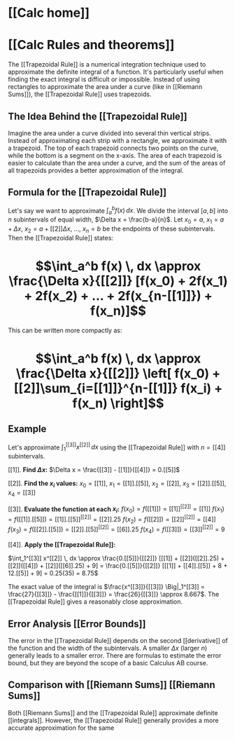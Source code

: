 # [[Calc home]]
# [[Calc Rules and theorems]]
The [[Trapezoidal Rule]] is a numerical integration technique used to approximate the definite integral of a function.  It's particularly useful when finding the exact integral is difficult or impossible.  Instead of using rectangles to approximate the area under a curve (like in [[Riemann Sums]]), the [[Trapezoidal Rule]] uses trapezoids.

## The Idea Behind the [[Trapezoidal Rule]] 
Imagine the area under a curve divided into several thin vertical strips. Instead of approximating each strip with a rectangle, we approximate it with a trapezoid.  The top of each trapezoid connects two points on the curve, while the bottom is a segment on the x-axis. The area of each trapezoid is easier to calculate than the area under a curve, and the sum of the areas of all trapezoids provides a better approximation of the integral.

## Formula for the [[Trapezoidal Rule]] 
Let's say we want to approximate $\int_a^b f(x) \, dx$. We divide the interval $[a, b]$ into $n$ subintervals of equal width, $\Delta x = \frac{b-a}{n}$. Let $x_0 = a$, $x_1 = a + \Delta x$, $x_2 = a + [[2]]\Delta x$, ..., $x_n = b$ be the endpoints of these subintervals.  Then the [[Trapezoidal Rule]] states:

# $$\int_a^b f(x) \, dx \approx \frac{\Delta x}{[[2]]} [f(x_0) + 2f(x_1) + 2f(x_2) + ... + 2f(x_{n-[[1]]}) + f(x_n)]$$

This can be written more compactly as:
# $$\int_a^b f(x) \, dx \approx \frac{\Delta x}{[[2]]} \left[ f(x_0) + [[2]]\sum_{i=[[1]]}^{n-[[1]]} f(x_i) + f(x_n) \right]$$

## Example

Let's approximate $\int_1^[[3]] x^[[2]] \, dx$ using the [[Trapezoidal Rule]] with $n=[[4]]$ subintervals.

[[1]]. **Find $\Delta x$:** $\Delta x = \frac{[[3]] - [[1]]}{[[4]]} = 0.[[5]]$

[[2]]. **Find the $x_i$ values:** $x_0 = [[1]]$, $x_1 = [[1]].[[5]]$, $x_2 = [[2]]$, $x_3 = [[2]].[[5]]$, $x_4 = [[3]]$

[[3]]. **Evaluate the function at each $x_i$:**
   $f(x_0) = f([[1]]) = [[1]]^[[2]] = [[1]]$
   $f(x_1) = f([[1]].[[5]]) = [[1]].[[5]]^[[2]] = [[2]].25$
   $f(x_2) = f([[2]]) = [[2]]^[[2]] = [[4]]$
   $f(x_3) = f([[2]].[[5]]) = [[2]].[[5]]^[[2]] = [[6]].25$
   $f(x_4) = f([[3]]) = [[3]]^[[2]] = 9$

[[4]]. **Apply the [[Trapezoidal Rule]]:**

$\int_1^[[3]] x^[[2]] \, dx \approx \frac{0.[[5]]}{[[2]]} [[[1]] + [[2]]([[2]].25) + [[2]]([[4]]) + [[2]]([[6]].25) + 9] = \frac{0.[[5]]}{[[2]]} [[[1]] + [[4]].[[5]] + 8 + 12.[[5]] + 9] = 0.25(35) = 8.75$

The exact value of the integral is $\frac{x^[[3]]}{[[3]]} \Big|_1^[[3]] = \frac{27}{[[3]]} - \frac{[[1]]}{[[3]]} = \frac{26}{[[3]]} \approx 8.667$.  The [[Trapezoidal Rule]] gives a reasonably close approximation.


## Error Analysis [[Error Bounds]]

The error in the [[Trapezoidal Rule]] depends on the second [[derivative]] of the function and the width of the subintervals. A smaller $\Delta x$ (larger $n$) generally leads to a smaller error.  There are formulas to estimate the error bound, but they are beyond the scope of a basic Calculus AB course.

## Comparison with [[Riemann Sums]] [[Riemann Sums]]

Both [[Riemann Sums]] and the [[Trapezoidal Rule]] approximate definite [[integrals]]. However, the [[Trapezoidal Rule]] generally provides a more accurate approximation for the same